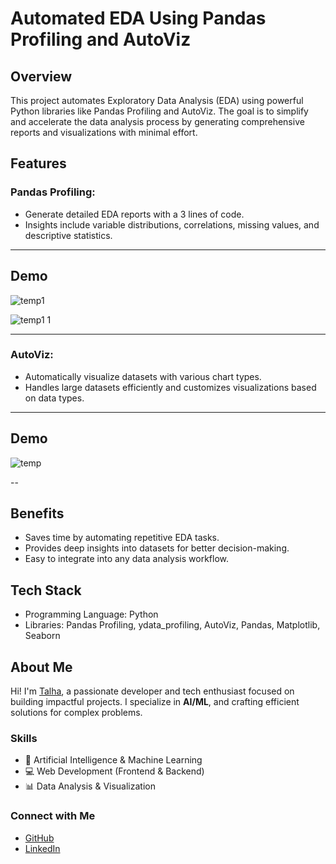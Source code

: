 # Automated EDA Using Pandas Profiling and AutoViz

## Overview
This project automates Exploratory Data Analysis (EDA) using powerful Python libraries like Pandas Profiling and AutoViz. The goal is to simplify and accelerate the data analysis process by generating comprehensive reports and visualizations with minimal effort.

## Features

### **Pandas Profiling:**
- Generate detailed EDA reports with a 3 lines of code.
- Insights include variable distributions, correlations, missing values, and descriptive statistics.

---

## Demo

![temp1](https://github.com/user-attachments/assets/c33c28d8-cda3-4180-9ea5-8769fc9165b6)

![temp1 1](https://github.com/user-attachments/assets/f072890b-9ce3-427d-8727-f7b694c6f0c2)


---

### **AutoViz:**
- Automatically visualize datasets with various chart types.
- Handles large datasets efficiently and customizes visualizations based on data types.

---

## Demo

![temp](https://github.com/user-attachments/assets/a1f682f2-54af-4085-aa1d-ec1bb4a7aa78)

--

## Benefits
- Saves time by automating repetitive EDA tasks.
- Provides deep insights into datasets for better decision-making.
- Easy to integrate into any data analysis workflow.

## Tech Stack
- Programming Language: Python
- Libraries: Pandas Profiling, ydata_profiling, AutoViz, Pandas, Matplotlib, Seaborn

## **About Me**  

Hi! I'm [Talha](https://github.com/anonymous298), a passionate developer and tech enthusiast focused on building impactful projects. I specialize in **AI/ML**, and crafting efficient solutions for complex problems.  

### **Skills**  
- 🧠 Artificial Intelligence & Machine Learning  
- 💻 Web Development (Frontend & Backend)  
- 📊 Data Analysis & Visualization  

### **Connect with Me**  
- [GitHub](https://github.com/anonymous298)  
- [LinkedIn](https://linkedin.com/in/muhmmad-talha937/)

